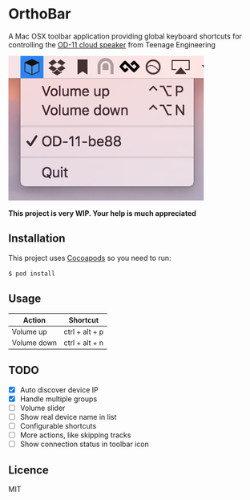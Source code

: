 # OrthoBar

A Mac OSX toolbar application providing global keyboard shortcuts for controlling
the [OD-11 cloud speaker](https://www.teenageengineering.com/products/od-11)
from Teenage Engineering

![ortho-ctrl](ortho-ctrl.png)

**This project is very WIP. Your help is much appreciated**

## Installation

This project uses [Cocoapods](https://cocoapods.org/) so you need to run:

```bash
$ pod install
```

## Usage

| Action     | Shortcut       |
|------------|----------------|
| Volume up  | ctrl + alt + p |
| Volume down| ctrl + alt + n |

## TODO

- [x] Auto discover device IP
- [x] Handle multiple groups
- [ ] Volume slider
- [ ] Show real device name in list
- [ ] Configurable shortcuts
- [ ] More actions, like skipping tracks
- [ ] Show connection status in toolbar icon

## Licence

MIT
